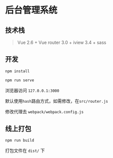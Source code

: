 # 后台管理系统

## 技术栈

> Vue 2.6 + Vue router 3.0 + iview 3.4 + sass

## 开发

```bash
npm install

npm run serve
```

浏览器访问 `127.0.0.1:3000`

默认使用`hash`路由方式，如需修改，在`src/router.js`

修改代理去 `webpack/webpack.config.js`

## 线上打包

```bash
npm run build
```
打包文件在 `dist/` 下